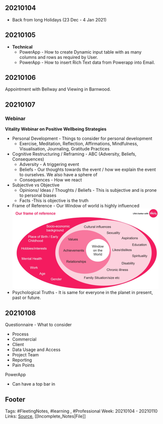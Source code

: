 
## 20210104
- Back from long Holidays (23 Dec - 4 Jan 2021)


## 20210105
- **Technical** 
	- PowerApp - How to create Dynamic input table with as many columns and rows as required by User.
	- PowerApp - How to insert Rich Text data from Powerapp into Email.

## 20210106
Appointment with Bellway and Viewing in Barnwood.

## 20210107

### Webinar
**Vitality Webinar on Positive Wellbeing Strategies**
- Personal Development - Things to consider for personal development
	- Exercise, Meditation, Reflection, Affirmations, Mindfulness, Visualisation, Journaling, Gratitude Practices
- Cognitive Restructuring / Reframing - ABC (Adversity, Beliefs, Consequences)
	- Adversity - A triggering event
	- Beliefs - Our thoughts towards the event / how we explain the event to ourselves. We also have a sphere of 
	- Consequences - How we react 
- Subjective vs Objective 
	- Opinions/ Ideas / Thoughts / Beliefs - This is subjective and is prone to personal biases
	- Facts -This is objective is the truth
- Frame of Reference - Our Window of world is highly influenced 
![Our Belief system](https://github.com/hashxim/hconMD/raw/master/Work_MD/Resources/Our%20Belief%20System.JPG)
- Psychological Truths - It is same for everyone in the planet in present, past or future. 


## 20210108
Questionnaire - What to consider
- Process
- Commercial
- Client
- Data Usage and Access
- Project Team
- Reporting
- Pain Points

PowerApp
- Can have a top bar in 



## Footer

Tags: #FleetingNotes, #learning , #Professional
Week: 20210104 - 20210110
Links: 
[Source](template.md), [[Incomplete_Notes|File]]

<!--
Comment - 
-->
<!--stackedit_data:
eyJoaXN0b3J5IjpbMTAxNDY5MDgzNywyMjE0MDU0NzgsMTkyMT
M3NjU5NCw4MzE0NjAwODAsLTE5NTUyMDU2NzcsLTQxMzk3MTc2
OCwxMjkwNjAzMDcxLDExMzk2MzE4NjUsLTE2ODYyNjQxNjYsND
AxMTU2NDg1XX0=
-->